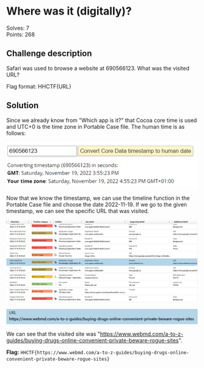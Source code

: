 # Where was it (digitally)?

Solves: 7 <br/> Points: 268

## Challenge description

Safari was used to browse a website at 690566123. What was the visited URL?

Flag format: HHCTF{URL}

## Solution

Since we already know from "Which app is it?" that Cocoa core time is used and UTC+0 is the time zone in Portable Case file. The human time is as follows:

![Cocoa time to human time](../img/where_dig_1.png)

Now that we know the timestamp, we can use the timeline function in the Portable Case file and choose the date 2022-11-19. If we go to the given timestamp, we can see the specific URL that was visited.

![Visited URL 1](../img/where_dig_2.png)

![Visited URL 2](../img/where_dig_3.png)

We can see that the visited site was "https://www.webmd.com/a-to-z-guides/buying-drugs-online-convenient-private-beware-rogue-sites".

**Flag:** `HHCTF{https://www.webmd.com/a-to-z-guides/buying-drugs-online-convenient-private-beware-rogue-sites}`